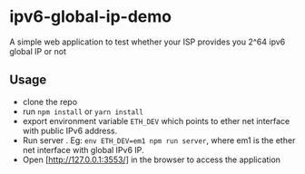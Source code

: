 # ipv6-global-ip-demo
A simple web application to test whether your ISP provides you 2^64 ipv6 global IP or not

## Usage

* clone the repo
* run `npm install` or `yarn install`
* export environment variable `ETH_DEV` which points to ether net interface with public IPv6 address.
* Run server . Eg: `env ETH_DEV=em1 npm run server`, where em1 is the ether net interface with global IPv6 IP.
* Open [http://127.0.0.1:3553/] in the browser to access the application
